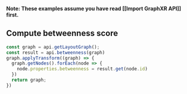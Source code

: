**Note: These examples assume you have read [[Import GraphXR API]] first.**

## Compute betweenness score
```javascript
const graph = api.getLayoutGraph();
const result = api.betweenness(graph)
graph.applyTransform((graph) => {
  graph.getNodes().forEach(node => {
    node.properties.betweenness = result.get(node.id)
  })
  return graph;
}) 
```
